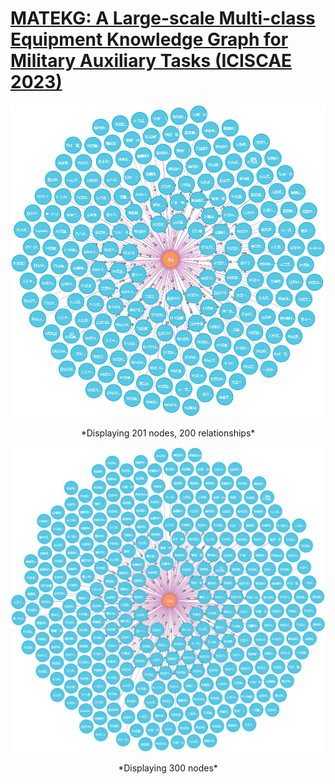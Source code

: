 # [MATEKG: A Large-scale Multi-class Equipment Knowledge Graph for Military Auxiliary Tasks (ICISCAE 2023)](https://ieeexplore.ieee.org/document/10393780)

<img src="figure/graph_200.png">
<p align="center">
  *Displaying 201 nodes, 200 relationships*
</p>

<img src="figure/graph_400.png">
<p align="center">
  *Displaying 300 nodes*
</p>
